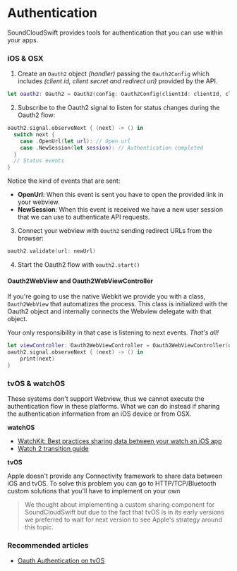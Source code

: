 # Authentication
SoundCloudSwift provides tools for authentication that you can use within your apps.

### iOS & OSX

1. Create an `Oauth2` object *(handler)* passing the `Oauth2Config` which includes *(client id, client secret and redirect uri)* provided by the API.
```swift
let oauth2: Oauth2 = Oauth2(config: Oauth2Config(clientId: clientId, clientSecret: clientSecret, redirectUri: redirect), scope: .All)
```
2. Subscribe to the Oauth2 signal to listen for status changes during the Oauth2 flow:
```swift
oauth2.signal.observeNext { (next) -> () in
  switch next {
    case .OpenUrl(let url): // Open url
    case .NewSession(let session): // Authentication completed
  }
  // Status events
}
```
Notice the kind of events that are sent:
  - **OpenUrl**: When this event is sent you have to open the provided link in your webview.
  - **NewSession**: When this event is received we have a new user session that we can use to authenticate API requests.

3. Connect your webview with `Oauth2` sending redirect URLs from the browser:
```swift
oauth2.validate(url: newUrl)
```

4. Start the Oauth2 flow with `oauth2.start()`

#### Oauth2WebView and Oauth2WebViewController

If you're going to use the native Webkit we provide you with a class, `Oauth2WebView` that automatizes the process. This class is initialized with the Oauth2 object and internally connects the Webview delegate with that object.

Your only responsibility in that case is listening to next events. *That's all!*

```swift
let viewController: Oauth2WebViewController = Oauth2WebViewController(oauth2: oauth2, scope: .All)
oauth2.signal.observeNext { (next) -> () in
    print(next)
}
```



### tvOS & watchOS

These systems don't support Webview, thus we cannot execute the authentication flow in these platforms. What we can do instead if sharing the authentication information from an iOS device or from OSX.

**watchOS**
- [WatchKit: Best practices sharing data between your watch an iOS app](http://www.kristinathai.com/watchkit-best-practices-for-sharing-data-between-your-watch-and-ios-app/)
- [Watch 2 transition guide](https://developer.apple.com/library/watchos/documentation/General/Conceptual/AppleWatch2TransitionGuide/UpdatetheAppCode.html)

**tvOS**

Apple doesn't provide any Connectivity framework to share data between iOS and tvOS. To solve this problem you can go to HTTP/TCP/Bluetooth custom solutions that you'll have to implement on your own

> We thought about implementing a custom sharing component for SoundCloudSwift but due to the fact that tvOS is in its early versions we preferred to wait for next version to see Apple's strategy around this topic.

### Recommended articles
- [Oauth Authentication on tvOS](http://stephenradford.me/oauth-login-on-tvos/)
